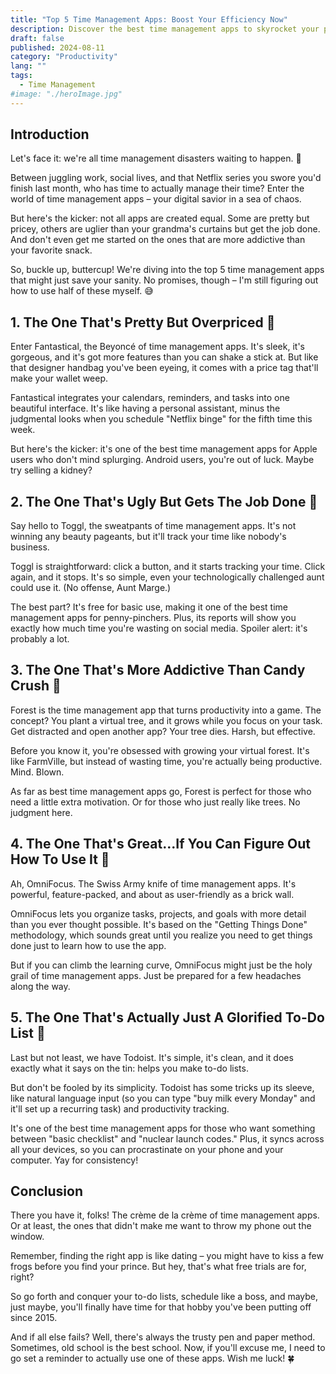 ```yaml
---
title: "Top 5 Time Management Apps: Boost Your Efficiency Now"
description: Discover the best time management apps to skyrocket your productivity. From pretty but pricey to ugly but effective, find the perfect app for your needs!
draft: false
published: 2024-08-11
category: "Productivity"
lang: ""
tags:
  - Time Management
#image: "./heroImage.jpg"
---
```



## Introduction

Let's face it: we're all time management disasters waiting to happen. 🙈

Between juggling work, social lives, and that Netflix series you swore you'd finish last month, who has time to actually manage their time? Enter the world of time management apps – your digital savior in a sea of chaos.

But here's the kicker: not all apps are created equal. Some are pretty but pricey, others are uglier than your grandma's curtains but get the job done. And don't even get me started on the ones that are more addictive than your favorite snack.


So, buckle up, buttercup! We're diving into the top 5 time management apps that might just save your sanity. No promises, though – I'm still figuring out how to use half of these myself. 😅

## 1. The One That's Pretty But Overpriced 💸

Enter Fantastical, the Beyoncé of time management apps. It's sleek, it's gorgeous, and it's got more features than you can shake a stick at. But like that designer handbag you've been eyeing, it comes with a price tag that'll make your wallet weep.

Fantastical integrates your calendars, reminders, and tasks into one beautiful interface. It's like having a personal assistant, minus the judgmental looks when you schedule "Netflix binge" for the fifth time this week.

But here's the kicker: it's one of the best time management apps for Apple users who don't mind splurging. Android users, you're out of luck. Maybe try selling a kidney?

## 2. The One That's Ugly But Gets The Job Done 😬

Say hello to Toggl, the sweatpants of time management apps. It's not winning any beauty pageants, but it'll track your time like nobody's business.

Toggl is straightforward: click a button, and it starts tracking your time. Click again, and it stops. It's so simple, even your technologically challenged aunt could use it. (No offense, Aunt Marge.)

The best part? It's free for basic use, making it one of the best time management apps for penny-pinchers. Plus, its reports will show you exactly how much time you're wasting on social media. Spoiler alert: it's probably a lot.

## 3. The One That's More Addictive Than Candy Crush 🍬

Forest is the time management app that turns productivity into a game. The concept? You plant a virtual tree, and it grows while you focus on your task. Get distracted and open another app? Your tree dies. Harsh, but effective.

Before you know it, you're obsessed with growing your virtual forest. It's like FarmVille, but instead of wasting time, you're actually being productive. Mind. Blown.

As far as best time management apps go, Forest is perfect for those who need a little extra motivation. Or for those who just really like trees. No judgment here.

## 4. The One That's Great...If You Can Figure Out How To Use It 🤔

Ah, OmniFocus. The Swiss Army knife of time management apps. It's powerful, feature-packed, and about as user-friendly as a brick wall.

OmniFocus lets you organize tasks, projects, and goals with more detail than you ever thought possible. It's based on the "Getting Things Done" methodology, which sounds great until you realize you need to get things done just to learn how to use the app.

But if you can climb the learning curve, OmniFocus might just be the holy grail of time management apps. Just be prepared for a few headaches along the way.

## 5. The One That's Actually Just A Glorified To-Do List 📝

Last but not least, we have Todoist. It's simple, it's clean, and it does exactly what it says on the tin: helps you make to-do lists.

But don't be fooled by its simplicity. Todoist has some tricks up its sleeve, like natural language input (so you can type "buy milk every Monday" and it'll set up a recurring task) and productivity tracking.

It's one of the best time management apps for those who want something between "basic checklist" and "nuclear launch codes." Plus, it syncs across all your devices, so you can procrastinate on your phone and your computer. Yay for consistency!

## Conclusion

There you have it, folks! The crème de la crème of time management apps. Or at least, the ones that didn't make me want to throw my phone out the window.

Remember, finding the right app is like dating – you might have to kiss a few frogs before you find your prince. But hey, that's what free trials are for, right?

So go forth and conquer your to-do lists, schedule like a boss, and maybe, just maybe, you'll finally have time for that hobby you've been putting off since 2015.

And if all else fails? Well, there's always the trusty pen and paper method. Sometimes, old school is the best school. Now, if you'll excuse me, I need to go set a reminder to actually use one of these apps. Wish me luck! 🍀
